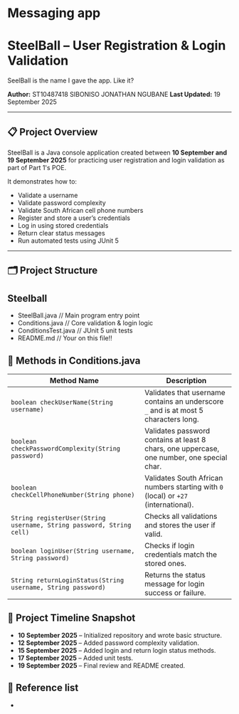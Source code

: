 # Messaging app
# SteelBall – User Registration & Login Validation
SeelBall is the name I gave the app. 
Like it?

**Author:** ST10487418 SIBONISO JONATHAN NGUBANE
**Last Updated:** 19 September 2025  

---

## 📋 Project Overview  

SteelBall is a Java console application created between **10 September and 19 September 2025** for practicing user registration and login validation as part of Part 1's POE. 

It demonstrates how to:  

- Validate a username  
- Validate password complexity  
- Validate South African cell phone numbers  
- Register and store a user’s credentials  
- Log in using stored credentials  
- Return clear status messages  
- Run automated tests using JUnit 5  

---

## 🗂 Project Structure
## Steelball
- SteelBall.java // Main program entry point
- Conditions.java // Core validation & login logic
- ConditionsTest.java // JUnit 5 unit tests
- README.md // Your on this file!!

## 🧩 Methods in Conditions.java  

| Method Name | Description |
|-------------|-------------|
| `boolean checkUserName(String username)` | Validates that username contains an underscore `_` and is at most 5 characters long. |
| `boolean checkPasswordComplexity(String password)` | Validates password contains at least 8 chars, one uppercase, one number, one special char. |
| `boolean checkCellPhoneNumber(String phone)` | Validates South African numbers starting with `0` (local) or `+27` (international). |
| `String registerUser(String username, String password, String cell)` | Checks all validations and stores the user if valid. |
| `boolean loginUser(String username, String password)` | Checks if login credentials match the stored ones. |
| `String returnLoginStatus(String username, String password)` | Returns the status message for login success or failure. |

## 📅 Project Timeline Snapshot  

- **10 September 2025** – Initialized repository and wrote basic structure.  
- **12 September 2025** – Added password complexity validation.  
- **15 September 2025** – Added login and return login status methods.  
- **17 September 2025** – Added unit tests.  
- **19 September 2025** – Final review and README created.

## 🔗 Reference list

- 
